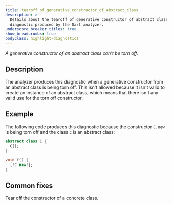 ```yaml
---
title: tearoff_of_generative_constructor_of_abstract_class
description: >-
  Details about the tearoff_of_generative_constructor_of_abstract_class
  diagnostic produced by the Dart analyzer.
underscore_breaker_titles: true
show_breadcrumbs: true
bodyClass: highlight-diagnostics
---
```


_A generative constructor of an abstract class can't be torn off._

## Description

The analyzer produces this diagnostic when a generative constructor from an
abstract class is being torn off. This isn't allowed because it isn't valid
to create an instance of an abstract class, which means that there isn't
any valid use for the torn off constructor.

## Example

The following code produces this diagnostic because the constructor `C.new`
is being torn off and the class `C` is an abstract class:

```dart
abstract class C {
  C();
}

void f() {
  [!C.new!];
}
```

## Common fixes

Tear off the constructor of a concrete class.
